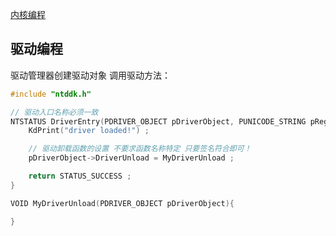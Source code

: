 
[内核编程](https://www.bilibili.com/video/BV1h4411C7Y6?p=3&t=4)

## 驱动编程

驱动管理器创建驱动对象  调用驱动方法：

~~~cpp
#include "ntddk.h"

// 驱动入口名称必须一致
NTSTATUS DriverEntry(PDRIVER_OBJECT pDriverObject, PUNICODE_STRING pRegistryPath) {
    KdPrint("driver loaded!") ;

    // 驱动卸载函数的设置 不要求函数名称特定 只要签名符合即可！
    pDriverObject->DriverUnload = MyDriverUnload ;

    return STATUS_SUCCESS ;
}

VOID MyDriverUnload(PDRIVER_OBJECT pDriverObject){

}

~~~